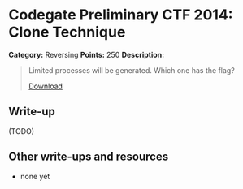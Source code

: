 # Codegate Preliminary CTF 2014: Clone Technique

**Category:** Reversing
**Points:** 250
**Description:**

> Limited processes will be generated. Which one has the flag?
>
> [Download](clone_technique.exe_b9b0870fb1b877cecf5ea2ae615e12eb)

## Write-up

(TODO)

## Other write-ups and resources

* none yet
